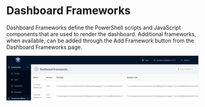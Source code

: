 # Dashboard Frameworks

Dashboard Frameworks define the PowerShell scripts and JavaScript components that are used to render the dashboard. Additional frameworks, when available, can be added through the Add Framework button from the Dashboard Frameworks page. 

![](../.gitbook/assets/image%20%2817%29.png)

